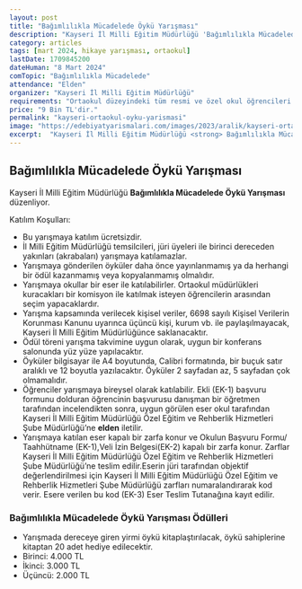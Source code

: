 ```yaml
---
layout: post
title: "Bağımlılıkla Mücadelede Öykü Yarışması"
description: "Kayseri İl Milli Eğitim Müdürlüğü 'Bağımlılıkla Mücadelede Öykü Yarışması' düzenliyor."
category: articles
tags: [mart 2024, hikaye yarışması, ortaokul]
lastDate: 1709845200
dateHuman: "8 Mart 2024"
comTopic: "Bağımlılıkla Mücadelede"
attendance: "Elden"
organizer: "Kayseri İl Milli Eğitim Müdürlüğü"
requirements: "Ortaokul düzeyindeki tüm resmi ve özel okul öğrencileri katılabilir."
price: "9 Bin TL'dir."
permalink: "kayseri-ortaokul-oyku-yarismasi"
image: "https://edebiyatyarismalari.com/images/2023/aralik/kayseri-ortaokul-oyku-yarismasi.jpg"
excerpt:  "Kayseri İl Milli Eğitim Müdürlüğü <strong> Bağımlılıkla Mücadelede Öykü Yarışması </strong> düzenliyor."
---
```


## Bağımlılıkla Mücadelede Öykü Yarışması
Kayseri İl Milli Eğitim Müdürlüğü **Bağımlılıkla Mücadelede Öykü Yarışması** düzenliyor.  

Katılım Koşulları:
- Bu yarışmaya katılım ücretsizdir. 
- İl Milli Eğitim Müdürlüğü temsilcileri, jüri üyeleri ile birinci dereceden yakınları (akrabaları) yarışmaya katılamazlar. 
- Yarışmaya gönderilen öyküler daha önce yayınlanmamış ya da herhangi bir ödül kazanmamış veya kopyalanmamış olmalıdır. 
- Yarışmaya okullar bir eser ile katılabilirler. Ortaokul müdürlükleri kuracakları bir komisyon ile katılmak isteyen öğrencilerin arasından seçim yapacaklardır.
- Yarışma kapsamında verilecek kişisel veriler, 6698 sayılı Kişisel Verilerin Korunması Kanunu uyarınca üçüncü kişi, kurum vb. ile paylaşılmayacak, Kayseri İl Milli Eğitim Müdürlüğünce saklanacaktır. 
- Ödül töreni yarışma takvimine uygun olarak, uygun bir konferans salonunda yüz yüze yapılacaktır. 
- Öyküler bilgisayar ile A4 boyutunda, Calibri formatında, bir buçuk satır aralıklı ve 12 boyutla yazılacaktır. Öyküler 2 sayfadan az, 5 sayfadan çok olmamalıdır. 
- Öğrenciler yarışmaya bireysel olarak katılabilir. Ekli (EK-1) başvuru formunu dolduran öğrencinin başvurusu danışman bir öğretmen tarafından incelendikten sonra, uygun görülen eser okul tarafından Kayseri İl Milli Eğitim Müdürlüğü Özel Eğitim ve Rehberlik Hizmetleri Şube Müdürlüğü’ne **elden** iletilir. 
- Yarışmaya katılan eser kapalı bir zarfa konur ve Okulun Başvuru Formu/ Taahhütname (EK-1),Veli İzin Belgesi(EK-2) kapalı bir zarfa konur. Zarflar Kayseri İl Milli Eğitim Müdürlüğü Özel Eğitim ve Rehberlik Hizmetleri Şube Müdürlüğü’ne teslim edilir.Eserin jüri tarafından objektif değerlendirilmesi için Kayseri İl Milli Eğitim Müdürlüğü Özel Eğitim ve Rehberlik Hizmetleri Şube Müdürlüğü zarfları numaralandırarak kod verir. Esere verilen bu kod (EK-3) Eser Teslim Tutanağına kayıt edilir.


### Bağımlılıkla Mücadelede Öykü Yarışması Ödülleri
- Yarışmada dereceye giren yirmi öykü kitaplaştırılacak, öykü sahiplerine kitaptan 20 adet hediye edilecektir. 
- Birinci: 4.000 TL 
- İkinci: 3.000 TL 
- Üçüncü: 2.000 TL 
